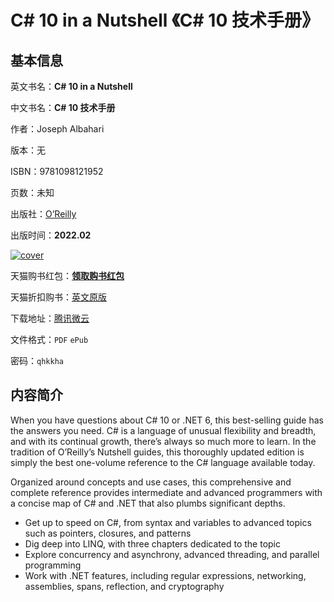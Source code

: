 # C# 10 in a Nutshell 《C# 10 技术手册》

## 基本信息

英文书名：**C# 10 in a Nutshell**

中文书名：**C# 10 技术手册**

作者：Joseph Albahari

版本：无

ISBN：9781098121952

页数：未知

出版社：[O’Reilly](https://www.oreilly.com/library/view/c-10-in/9781098121945/)

出版时间：**2022.02**

<a title="点击购买正版纸质图书" target="_blank" href="https://s.click.taobao.com/lQ3n3Xu">
<img :src="$withBase('/images/csharp_10_in_a_nutshell.jpg')" alt="cover">
</a>

天猫购书红包：[**领取购书红包**](https://s.click.taobao.com/sRSuqWu)

天猫折扣购书：[英文原版](https://s.click.taobao.com/lQ3n3Xu)

下载地址：[腾讯微云](https://share.weiyun.com/q4xUVJ89)

文件格式：`PDF` `ePub`

密码：`qhkkha`

## 内容简介

When you have questions about C# 10 or .NET 6, this best-selling guide has the answers you need. C# is a language of unusual flexibility and breadth, and with its continual growth, there’s always so much more to learn. In the tradition of O’Reilly’s Nutshell guides, this thoroughly updated edition is simply the best one-volume reference to the C# language available today.

Organized around concepts and use cases, this comprehensive and complete reference provides intermediate and advanced programmers with a concise map of C# and .NET that also plumbs significant depths.

- Get up to speed on C#, from syntax and variables to advanced topics such as pointers, closures, and patterns
- Dig deep into LINQ, with three chapters dedicated to the topic
- Explore concurrency and asynchrony, advanced threading, and parallel programming
- Work with .NET features, including regular expressions, networking, assemblies, spans, reflection, and cryptography
